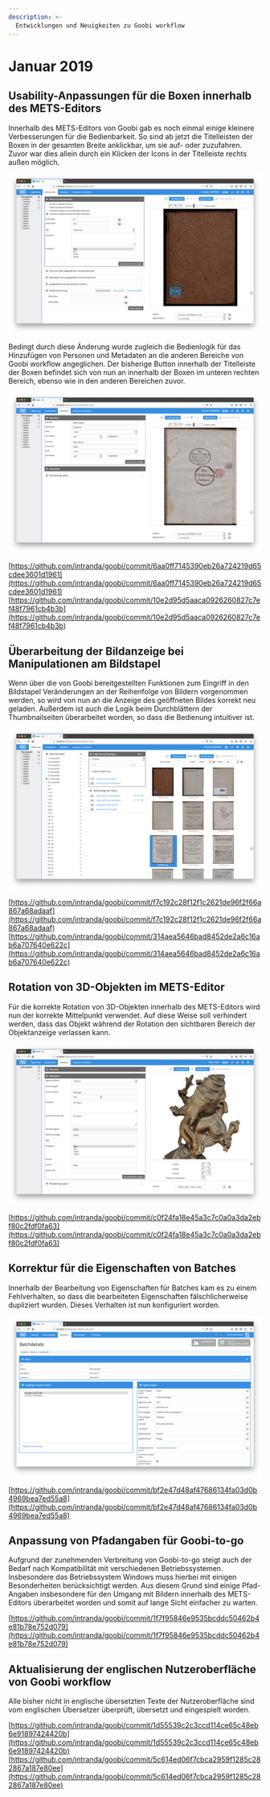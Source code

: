 ```yaml
---
description: >-
  Entwicklungen und Neuigkeiten zu Goobi workflow
---
```


# Januar 2019

## Usability-Anpassungen für die Boxen innerhalb des METS-Editors

Innerhalb des METS-Editors von Goobi gab es noch einmal einige kleinere Verbesserungen für die Bedienbarkeit. So sind ab jetzt die Titelleisten der Boxen in der gesamten Breite anklickbar, um sie auf- oder zuzufahren. Zuvor war dies allein durch ein Klicken der Icons in der Titelleiste rechts außen möglich.

![Auffahren und Zufahren der Boxen mittels Klick auf eine beliebige Stelle der Titelleiste einer Box](1901_mets_box_header_de.png)

Bedingt durch diese Änderung wurde zugleich die Bedienlogik für das Hinzufügen von Personen und Metadaten an die anderen Bereiche von Goobi workflow angeglichen. Der bisherige Button innerhalb der Titelleiste der Boxen befindet sich von nun an innerhalb der Boxen im unteren rechten Bereich, ebenso wie in den anderen Bereichen zuvor.

![Position des Buttons zum Hinzufügen an die anderen Bereiche von Goobi workflow angeglichen](1901_mets_box_buttons_de.png)

[https://github.com/intranda/goobi/commit/6aa0ff7145390eb26a724219d65cdee3601d1961](https://github.com/intranda/goobi/commit/6aa0ff7145390eb26a724219d65cdee3601d1961) [https://github.com/intranda/goobi/commit/10e2d95d5aaca0926260827c7ef48f7961cb4b3b](https://github.com/intranda/goobi/commit/10e2d95d5aaca0926260827c7ef48f7961cb4b3b)

## Überarbeitung der Bildanzeige bei Manipulationen am Bildstapel

Wenn über die von Goobi bereitgestellten Funktionen zum Eingriff in den Bildstapel Veränderungen an der Reihenfolge von Bildern vorgenommen werden, so wird von nun an die Anzeige des geöffneten Bildes korrekt neu geladen. Außerdem ist auch die Logik beim Durchblättern der Thumbnailseiten überarbeitet worden, so dass die Bedienung intuitiver ist.

![Korrektur der Navigation zwischen den Thumbnailseiten](1901_mets_thumbnails_de.png)

[https://github.com/intranda/goobi/commit/f7c192c28f12f1c2621de96f2f66a867a68adaaf](https://github.com/intranda/goobi/commit/f7c192c28f12f1c2621de96f2f66a867a68adaaf) [https://github.com/intranda/goobi/commit/314aea5646bad8452de2a6c16ab6a707640e622c](https://github.com/intranda/goobi/commit/314aea5646bad8452de2a6c16ab6a707640e622c)

## Rotation von 3D-Objekten im METS-Editor

Für die korrekte Rotation von 3D-Objekten innerhalb des METS-Editors wird nun der korrekte Mittelpunkt verwendet. Auf diese Weise soll verhindert werden, dass das Objekt während der Rotation den sichtbaren Bereich der Objektanzeige verlassen kann.

![Anpassung der Rotation von 3D-Objekten](1901_mets_3d_de.png)

[https://github.com/intranda/goobi/commit/c0f24fa18e45a3c7c0a0a3da2ebf80c2fdf0fa63](https://github.com/intranda/goobi/commit/c0f24fa18e45a3c7c0a0a3da2ebf80c2fdf0fa63)

## Korrektur für die Eigenschaften von Batches

Innerhalb der Bearbeitung von Eigenschaften für Batches kam es zu einem Fehlverhalten, so dass die bearbeiteten Eigenschaften fälschlicherweise dupliziert wurden. Dieses Verhalten ist nun konfiguriert worden.

![Korrektur der Eigenschaften von Batches](1901_batch_properties_de.png)

[https://github.com/intranda/goobi/commit/bf2e47d48af47686134fa03d0b4969bea7ed55a8](https://github.com/intranda/goobi/commit/bf2e47d48af47686134fa03d0b4969bea7ed55a8)

## Anpassung von Pfadangaben für Goobi-to-go

Aufgrund der zunehmenden Verbreitung von Goobi-to-go steigt auch der Bedarf nach Kompatibilität mit verschiedenen Betriebssystemen. Insbesondere das Betriebssystem Windows muss hierbei mit einigen Besonderheiten berücksichtigt werden. Aus diesem Grund sind einige Pfad-Angaben insbesondere für den Umgang mit Bildern innerhalb des METS-Editors überarbeitet worden und somit auf lange Sicht einfacher zu warten.

[https://github.com/intranda/goobi/commit/1f7f95846e9535bcddc50462b4e81b78e752d079](https://github.com/intranda/goobi/commit/1f7f95846e9535bcddc50462b4e81b78e752d079)

## Aktualisierung der englischen Nutzeroberfläche von Goobi workflow

Alle bisher nicht in englische übersetzten Texte der Nutzeroberfläche sind vom englischen Übersetzer überprüft, übersetzt und eingespielt worden.

[https://github.com/intranda/goobi/commit/1d55539c2c3ccd114ce65c48eb6e91897424420b](https://github.com/intranda/goobi/commit/1d55539c2c3ccd114ce65c48eb6e91897424420b) [https://github.com/intranda/goobi/commit/5c614ed06f7cbca2959f1285c282867a187e80ee](https://github.com/intranda/goobi/commit/5c614ed06f7cbca2959f1285c282867a187e80ee)